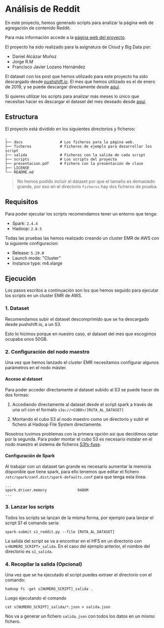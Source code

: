 # Análisis de Reddit

En este proyecto, hemos generado scripts para analizar 
la página web de agregación de contenido Reddit.

Para más información accede a la [página web del proyecto](https://jorrhe.github.io/ProyectoRedditCloud/).

El proyecto ha sido realizado para la asignatura de Cloud y Big Data por:

- Daniel Alcázar Muñoz
- Jorge R.M
- Francisco Javier Lozano Hernández

El dataset con los post que hemos utilizado para este proyecto ha sido
descargado desde [pushshift.io](https://pushshift.io). 
El mes que hemos utilizado es el de enero de 2019, y se puede descargar
directamente desde [aquí](https://files.pushshift.io/reddit/submissions/RS_2019-01.zst).

Si quieres utilizar los scripts para analizar más meses lo único que necesitas
hacer es descargar el dataset del mes deseado desde [aquí](https://files.pushshift.io/reddit/submissions/).

## Estructura

El proyecto está dividido en los siguientes directorios y ficheros:

    .
    ├── docs                 # Los ficheros para la página web.
    ├── ficheros             # Ficheros de ejemplo para desarrollar los script
    ├── salida               # Ficheros con la salida de cada script
    ├── scripts              # Los scripts del proyecto
    ├── presentacion.pdf     # Fichero con la presentación de clase
    ├── LICENSE
    └── README.md

> No hemos podido incluir el dataset por que el tamaño es demasiado grande,
> por eso en el directorio `ficheros` hay dos ficheros de prueba.

## Requisitos

Para poder ejecutar los scripts recomendamos tener un entorno que tenga:

- Spark: `2.4.4`
- Hadoop: `2.8.5`

Todas las pruebas las hemos realizado creando un cluster EMR de AWS con la siguiente
configuracion:

- Release: `5.29.0`
- Launch mode: "Cluster"
- Instance type: m4.xlarge

## Ejecución

Los pasos escritos a continuación son los que hemos seguido para ejecutar los
scripts en un cluster EMR de AWS.

### 1. Dataset

Recomendamos subir el dataset descomprimido que se ha descargado desde pushshift.io,
a un S3.

Esto lo hicimos porque en nuestro caso, el dataset del mes que escogimos
ocupaba unos 50GB.

### 2. Configuración del nodo maestro

Una vez que hemos lanzado el cluster EMR necesitamos configurar algunos parámetros
en el nodo máster.

#### Acceso al dataset

Para poder acceder directamente al dataset subido al S3 se puede hacer de dos formas:

1. Accediendo directamente al dataset desde el script spark a través de una url con el 
   formato `s3a://<CUBO>/[RUTA_AL_DATASET]`
   
2. Montando el cubo S3 al nodo maestro como un directorio y subir el fichero
   al Hadoop File System directamente.
   
Nosotros tuvimos problemas con la primera opción asi que decidimos optar por la segunda.
Para poder montar el cubo S3 es necesario instalar en el nodo maestro el sistema de ficheros
[S3fs-fuse](https://github.com/s3fs-fuse/s3fs-fuse).

#### Configuración de Spark

Al trabajar con un dataset tan grande es necesario aumentar la memoria disponible
que tiene spark, para ello tenemos que editar el fichero 
`/etc/spark/conf.dist/spark-defaults.conf` para que tenga esta linea:

    ...
    spark.driver.memory              9486M
    ...

### 3. Lanzar los scripts

Todos los scripts se lanzan de la misma forma, por ejemplo para lanzar el script
S1 el comando seria:

```shell
spark-submit s1_reddit.py --file [RUTA_AL_DATASET]
```

La salida del script se va a encontrar en el HFS en un directorio con `s<NUMERO_SCRIPT>_salida`.
En el caso del ejemplo anterior, el nombre del directorio es `s1_salida`.

### 4. Recopilar la salida (Opcional)

Una vez que se ha ejecutado el script puedes extraer el directorio con el comando:

```shell
hadoop fs -get s[NUMERO_SCRIPT]_salida .
```

Luego ejecutando el comando

```shell
cat s[NUMERO_SCRIPT]_salida/*.json > salida.json
```

Nos va a generar un fichero `salida.json` con todos los datos en un mismo fichero.
